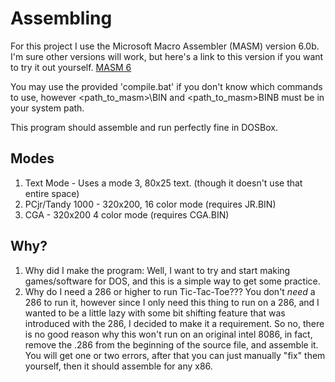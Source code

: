# Assembling
For this project I use the Microsoft Macro Assembler (MASM) version 6.0b.
I'm sure other versions will work, but here's a link to this version if you want to try it out yourself. [MASM 6](https://winworldpc.com/product/macro-assembler/6x)

You may use the provided 'compile.bat' if you don't know which commands to use, however \<path_to_masm\>\BIN and \<path_to_masm\>BINB must be in your system path.

This program should assemble and run perfectly fine in DOSBox.

## Modes
1. Text Mode - Uses a mode 3, 80x25 text. (though it doesn't use that entire space)
2. PCjr/Tandy 1000 - 320x200, 16 color mode (requires JR.BIN)
3. CGA - 320x200 4 color mode (requires CGA.BIN)

## Why?
1. Why did I make the program: Well, I want to try and start making games/software for DOS, and this is a simple way to get some practice.
2. Why do I need a 286 or higher to run Tic-Tac-Toe??? You don't *need* a 286 to run it, however since I only need this thing to run on a 286, and I wanted to be a little lazy with some bit shifting feature that was introduced with the 286, I decided to make it a requirement. So no, there is no good reason why this won't run on an original intel 8086, in fact, remove the .286 from the beginning of the source file, and assemble it. You will get one or two errors, after that you can just manually "fix" them yourself, then it should assemble for any x86.